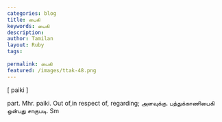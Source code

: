 ```yaml
---
categories: blog
title: பைகி
keywords: பைகி
description: 
author: Tamilan
layout: Ruby
tags: 
 
permalink: பைகி
featured: /images/ttak-48.png
---
```

  
[ paiki ]  
  
part. Mhr. paiki. Out of,in respect of, regarding; அளவுக்கு. பத்துக்காணிபைகி ஒன்பது சாகுபடி. Sm
